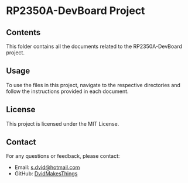 # RP2350A-DevBoard Project

## Contents
This folder contains all the documents related to the RP2350A-DevBoard project.

## Usage
To use the files in this project, navigate to the respective directories and follow the instructions provided in each document.

## License
This project is licensed under the MIT License.

## Contact
For any questions or feedback, please contact:
- Email: [s.dvid@hotmail.com](mailto:s.dvid@hotmail.com)
- GitHub: [DvidMakesThings](https://github.com/DvidMakesThings)